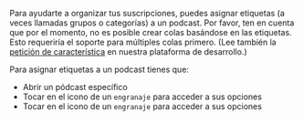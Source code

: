 Para ayudarte a organizar tus suscripciones, puedes asignar etiquetas (a veces
llamadas grupos o categorías) a un podcast. Por favor, ten en cuenta que por el
momento, no es posible crear colas basándose en las etiquetas. Esto requeriría
el soporte para múltiples colas primero. (Lee también la [petición de
característica](https://github.com/AntennaPod/AntennaPod/issues/2648) en nuestra
plataforma de desarrollo.)

Para asignar etiquetas a un podcast tienes que:

- Abrir un pódcast específico
- Tocar en el icono de un `engranaje` para acceder a sus opciones
- Tocar en el icono de un `engranaje` para acceder a sus opciones
